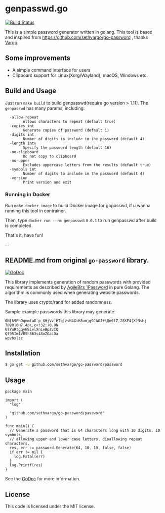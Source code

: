 # genpasswd.go

[![Build Status](https://travis-ci.org/mingcheng/genpasswd.go.svg?branch=master)](https://travis-ci.org/mingcheng/genpasswd.go)

This is a simple password generator written in golang. This tool is based and inspired from https://github.com/sethvargo/go-password , thanks [Vargo](https://github.com/sethvargo).

## Some improvements

* A simple command interface for users
* Clipboard support for Linux(Xorg/Wayland), macOS, Windows etc.

## Build and Usage

Just run `make build` to build genpasswd(require go version > 1.11). The `genpasswd` has many params, including:

```
  -allow-repeat
    	Allows characters to repeat (default true)
  -copies int
    	Generate copies of password (default 1)
  -digits int
    	Number of digits to include in the password (default 4)
  -length intv
    	Specify the password length (default 16)
  -no-clipboard
    	Do not copy to clipboard
  -no-upper
    	Excludes uppercase letters from the results (default true)
  -symbols int
    	Number of digits to include in the password (default 4)
  -version
    	Print version and exit
```

### Running in Docker

Run `make docker_image` to build Docker image for gopasswd, if u wanna running this tool in contrainer.

Then, type  `docker run --rm genpasswd:0.0.1` to run genpasswd after build is completed.

That's it, have fun!

--

## README.md from original `go-password` library.

[![GoDoc](https://godoc.org/github.com/sethvargo/go-password?status.svg)](https://godoc.org/github.com/sethvargo/go-password)

This library implements generation of random passwords with provided
requirements as described by  [AgileBits
1Password](https://discussions.agilebits.com/discussion/23842/how-random-are-the-generated-passwords)
in pure Golang. The algorithm is commonly used when generating website
passwords.

The library uses crypto/rand for added randomness.

Sample example passwords this library may generate:

```text
0N[k9PhDqmmfaO`p_XHjVv`HTq|zsH4XiH8umjg9JAGJ#\Qm6lZ,28XF4{X?3sHj
7@90|0H7!4p\,c<!32:)0.9N
UlYuRtgqyWEivlXnLeBpZvIQ
Q795Im1VR5h363s48oZGaLDa
wpvbxlsc
```

## Installation

```sh
$ go get -u github.com/sethvargo/go-password/password
```

## Usage

```golang
package main

import (
  "log"

  "github.com/sethvargo/go-password/password"
)

func main() {
  // Generate a password that is 64 characters long with 10 digits, 10 symbols,
  // allowing upper and lower case letters, disallowing repeat characters.
  res, err := password.Generate(64, 10, 10, false, false)
  if err != nil {
    log.Fatal(err)
  }
  log.Printf(res)
}
```

See the [GoDoc](https://godoc.org/github.com/sethvargo/go-password) for more information.

## License

This code is licensed under the MIT license.
